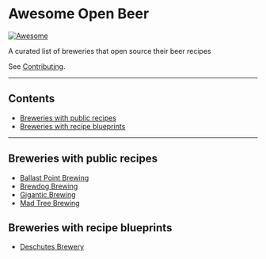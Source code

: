 # Awesome Open Beer

[![Awesome](https://cdn.rawgit.com/sindresorhus/awesome/d7305f38d29fed78fa85652e3a63e154dd8e8829/media/badge.svg)](https://github.com/sindresorhus/awesome)

A curated list of breweries that open source their beer recipes

See [Contributing](.github/CONTRIBUTING.md).

--------------------

## Contents

- [Breweries with public recipes](#breweries-with-public-recipes)
- [Breweries with recipe blueprints](#breweries-with-recipe-blueprints)

--------------------


## Breweries with public recipes

- [Ballast Point Brewing](https://www.ballastpoint.com/beer-recipes)
- [Brewdog Brewing](https://www.brewdog.com/usa/lowdown/diydog)
- [Gigantic Brewing](https://www.giganticbrewing.com/pages/gigantic-beer-recipes)
- [Mad Tree Brewing](https://www.madtreebrewing.com/beer-categories)

## Breweries with recipe blueprints

- [Deschutes Brewery](https://www.deschutesbrewery.com/beer/)

